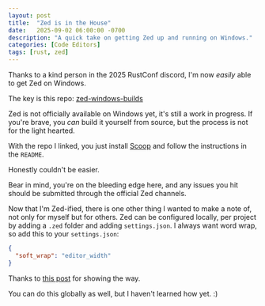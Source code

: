 ```yaml
---
layout: post
title:  "Zed is in the House"
date:   2025-09-02 06:00:00 -0700
description: "A quick take on getting Zed up and running on Windows."
categories: [Code Editors]
tags: [rust, zed]
---
```


Thanks to a kind person in the 2025 RustConf discord, I'm now *easily* able to get Zed on Windows.

<!--more-->

The key is this repo: [zed-windows-builds](https://github.com/deevus/zed-windows-builds)

Zed is not officially available on Windows yet, it's still a work in progress. If you're brave, you *can* build it yourself from source, but the process is not for the light hearted.

With the repo I linked, you just install [Scoop](https://scoop.sh/) and follow the instructions in the `README`.

Honestly couldn't be easier.

Bear in mind, you're on the bleeding edge here, and any issues you hit should be submitted through the official Zed channels.

Now that I'm Zed-ified, there is one other thing I wanted to make a note of, not only for myself but for others. Zed can be configured locally, per project by adding a `.zed` folder and adding `settings.json`. I always want word wrap, so add this to your `settings.json`:

```json
{
  "soft_wrap": "editor_width"
}
```

Thanks to [this post](https://www.potatofi.com/posts/word-wrap-in-zed) for showing the way.

You can do this globally as well, but I haven't learned how yet. :)
